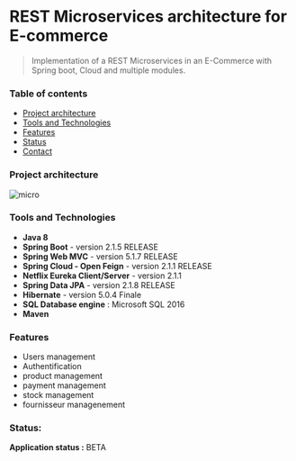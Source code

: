 # REST Microservices architecture for E-commerce

> Implementation of a REST Microservices in an E-Commerce with Spring boot, Cloud and multiple modules.                
### Table of contents
- [Project architecture](#Project-architecture)
- [Tools and Technologies](#technologies)
- [Features](#features)
- [Status](#status)
- [Contact](#contact)

### Project architecture
 
![micro](https://user-images.githubusercontent.com/50141193/58799788-845b1c00-8606-11e9-924b-1b4c03a9091c.png)

### Tools and Technologies

- **Java 8**
- **Spring Boot** - version 2.1.5 RELEASE
- **Spring Web MVC** - version 5.1.7 RELEASE
- **Spring Cloud - Open Feign** - version 2.1.1 RELEASE
- **Netflix Eureka Client/Server** - version 2.1.1
- **Spring Data JPA** - version 2.1.8 RELEASE 
- **Hibernate** - version 5.0.4 Finale
- **SQL Database engine** : Microsoft SQL 2016
- **Maven**

### Features

   - Users management
   - Authentification
   - product management
   - payment management
   - stock management
   - fournisseur managenement 
 
### Status:

**Application status :** BETA 
